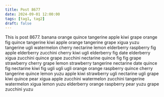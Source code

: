 ```yaml
---
title: Post 8677
date: 2024-09-01 12:00:00
tags: [tag1, tag2]
draft: false
---
```

This is post 8677.
banana
orange
quince
tangerine
apple
kiwi
grape
orange
fig
quince
tangerine
kiwi
apple
orange
tangerine
grape
xigua
yuzu
tangerine
ugli
watermelon
cherry
nectarine
lemon
elderberry
raspberry
fig
apple
elderberry
zucchini
cherry
kiwi
ugli
elderberry
fig
date
elderberry
xigua
zucchini
quince
grape
zucchini
nectarine
quince
fig
fig
grape
strawberry
cherry
grape
lemon
strawberry
tangerine
nectarine
date
quince
fig
nectarine
kiwi
fig
ugli
ugli
ugli
orange
orange
raspberry
quince
cherry
tangerine
quince
lemon
yuzu
apple
kiwi
strawberry
ugli
nectarine
ugli
grape
kiwi
quince
pear
xigua
apple
zucchini
watermelon
zucchini
tangerine
watermelon
xigua
lemon
yuzu
elderberry
orange
raspberry
pear
yuzu
grape
zucchini
yuzu
